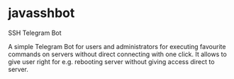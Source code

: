 # javasshbot
SSH Telegram Bot

A simple Telegram Bot for users and administrators for executing favourite commands on servers without direct connecting with one click.
It allows to give user right for e.g. rebooting server without giving access direct to server.
